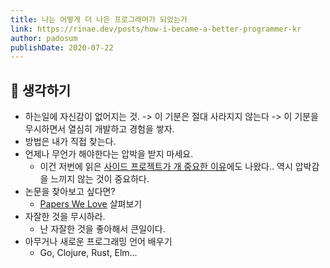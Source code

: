 ```yaml
---
title: 나는 어떻게 더 나은 프로그래머가 되었는가 
link: https://rinae.dev/posts/how-i-became-a-better-programmer-kr
author: padosum
publishDate: 2020-07-22
---
```


## 🤔 생각하기 
 
- 하는일에 자신감이 없어지는 것. -> 이 기분은 절대 사라지지 않는다 -> 이 기분을 무시하면서 열심히 개발하고 경험을 쌓자.  
- 방법은 내가 직접 찾는다.  
- 언제나 무언가 해야한다는 압박을 받지 마세요. 
    - 이건 저번에 읽은 [사이드 프로젝트가 개 중요한 이유](https://github.com/yjaalto/TIR/blob/master/Dev/why-side-projects-are-so-damn-important)에도 나왔다.. 역시 압박감을 느끼지 않는 것이 중요하다.   
- 논문을 찾아보고 싶다면? 
    - [Papers We Love](https://github.com/papers-we-love/papers-we-love) 살펴보기  
- 자잘한 것을 무시하라.
    - 난 자잘한 것을 좋아해서 큰일이다.  
- 아무거나 새로운 프로그래밍 언어 배우기
    - Go, Clojure, Rust, Elm... 